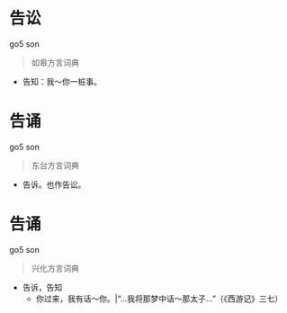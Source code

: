 # 告讼
go5 son
> 如皋方言词典
- 告知：我～你一桩事。

# 告诵
go5 son
> 东台方言词典
- 告诉。也作告讼。

# 告诵
go5 son
> 兴化方言词典
- 告诉，告知
  - 你过来，我有话～你。|“…我将那梦中话～那太子…”（《西游记》三七）
